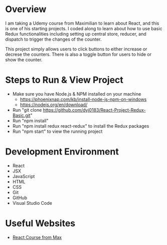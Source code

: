 # Overview

I am taking a Udemy course from Maximilian to learn about React, and this is one of his starting projects. I coded along to learn about how to use basic Redux functionalities including setting up central store, reducer, and dispatch to trigger the changes of the counter.

This project simply allows users to click buttons to either increase or decrese the counters. There is also a toggle button for users to hide or show the counter. 

<!-- [Software Demo Video]() -->

# Steps to Run & View Project

* Make sure you have Node.js & NPM installed on your machine
    * https://phoenixnap.com/kb/install-node-js-npm-on-windows
    * https://nodejs.org/en/download/ 
* Run "git clone https://github.com/dyj0183/React-Project-Redux-Basic.git"
* Run "npm install"
* Run "npm install redux react-redux" to install the Redux packages
* Run "npm start" to view the running project

# Development Environment

* React
* JSX
* JavaScript
* HTML
* CSS
* Git
* GitHub
* Visual Studio Code

# Useful Websites

* [React Course from Max](https://www.udemy.com/course/react-the-complete-guide-incl-redux/)

